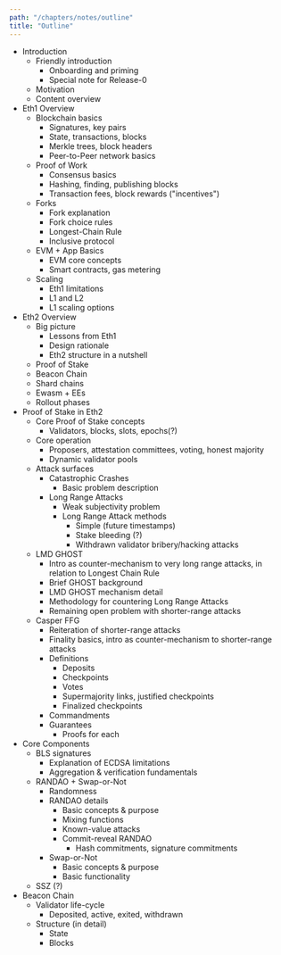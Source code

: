 ```yaml
---
path: "/chapters/notes/outline"
title: "Outline"
---
```


- Introduction
    - Friendly introduction
        - Onboarding and priming
        - Special note for Release-0
    - Motivation
    - Content overview
- Eth1 Overview
    - Blockchain basics
        - Signatures, key pairs
        - State, transactions, blocks
        - Merkle trees, block headers
        - Peer-to-Peer network basics
    - Proof of Work
        - Consensus basics
        - Hashing, finding, publishing blocks
        - Transaction fees, block rewards ("incentives")
    - Forks
        - Fork explanation
        - Fork choice rules
        - Longest-Chain Rule
        - Inclusive protocol
    - EVM + App Basics
        - EVM core concepts
        - Smart contracts, gas metering
    - Scaling
        - Eth1 limitations
        - L1 and L2
        - L1 scaling options
- Eth2 Overview
    - Big picture
        - Lessons from Eth1
        - Design rationale
        - Eth2 structure in a nutshell
    - Proof of Stake
    - Beacon Chain
    - Shard chains
    - Ewasm + EEs
    - Rollout phases
- Proof of Stake in Eth2
    - Core Proof of Stake concepts
        - Validators, blocks, slots, epochs(?)
    - Core operation
        - Proposers, attestation committees, voting, honest majority
        - Dynamic validator pools
    - Attack surfaces
        - Catastrophic Crashes
            - Basic problem description
        - Long Range Attacks
            - Weak subjectivity problem
            - Long Range Attack methods
                - Simple (future timestamps)
                - Stake bleeding (?)
                - Withdrawn validator bribery/hacking attacks
    - LMD GHOST
        - Intro as counter-mechanism to very long range attacks, in relation to Longest Chain Rule
        - Brief GHOST background
        - LMD GHOST mechanism detail
        - Methodology for countering Long Range Attacks
        - Remaining open problem with shorter-range attacks
    - Casper FFG
        - Reiteration of shorter-range attacks
        - Finality basics, intro as counter-mechanism to shorter-range attacks
        - Definitions
            - Deposits
            - Checkpoints
            - Votes
            - Supermajority links, justified checkpoints
            - Finalized checkpoints
        - Commandments
        - Guarantees
            - Proofs for each
- Core Components
    - BLS signatures
        - Explanation of ECDSA limitations
        - Aggregation & verification fundamentals
    - RANDAO + Swap-or-Not
        - Randomness
        - RANDAO details
            - Basic concepts & purpose
            - Mixing functions
            - Known-value attacks
            - Commit-reveal RANDAO
                - Hash commitments, signature commitments
        - Swap-or-Not
            - Basic concepts & purpose
            - Basic functionality
    - SSZ (?)
- Beacon Chain
    - Validator life-cycle
        - Deposited, active, exited, withdrawn
    - Structure (in detail)
        - State
        - Blocks